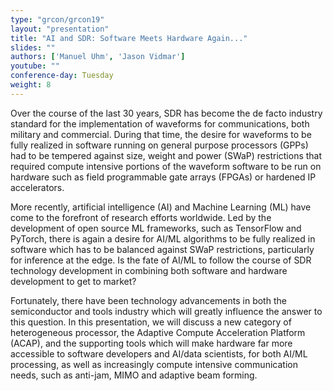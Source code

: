```yaml
---
type: "grcon/grcon19"
layout: "presentation"
title: "AI and SDR: Software Meets Hardware Again..."
slides: ""
authors: ['Manuel Uhm', 'Jason Vidmar']
youtube: ""
conference-day: Tuesday
weight: 8
---
```

Over the course of the last 30 years, SDR has become the de facto industry standard for the implementation of waveforms for communications, both military and commercial. During that time, the desire for waveforms to be fully realized in software running on general purpose processors (GPPs) had to be tempered against size, weight and power (SWaP) restrictions that required compute intensive portions of the waveform software to be run on hardware such as field programmable gate arrays (FPGAs) or hardened IP accelerators. 

More recently, artificial intelligence (AI) and Machine Learning (ML) have come to the forefront of research efforts worldwide. Led by the development of open source ML frameworks, such as TensorFlow and PyTorch, there is again a desire for AI/ML algorithms to be fully realized in software which has to be balanced against SWaP restrictions, particularly for inference at the edge. Is the fate of AI/ML to follow the course of SDR technology development in combining both software and hardware development to get to market? 

Fortunately, there have been technology advancements in both the semiconductor and tools industry which will greatly influence the answer to this question. In this presentation, we will discuss a new category of heterogeneous processor, the Adaptive Compute Acceleration Platform (ACAP), and the supporting tools which will make hardware far more accessible to software developers and AI/data scientists, for both AI/ML processing, as well as increasingly compute intensive communication needs, such as anti-jam, MIMO and adaptive beam forming.
